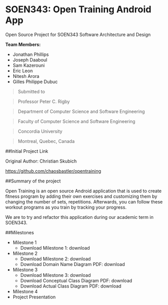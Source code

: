 # SOEN343: Open Training Android App
Open Source Project for SOEN343 Software Architecture and Design


**Team Members:**

* Jonathan Phillips
* Joseph Daaboul
* Sam Kazerouni
* Eric Leon
* Nitesh Arora
* Gilles Philippe Dubuc

> Submitted to

> Professor Peter C. Rigby

> Department of Computer Science and Software Engineering

> Faculty of Computer Science and Software Engineering

> Concordia University

> Montreal, Quebec, Canada

##Initial Project Link

Original Author: Christian Skubich

https://github.com/chaosbastler/opentraining

##Summary of the project

Open Training is an open source Android application that is used to create fitness program by adding their own exercises and customizing them by changing the number of sets, repetitions. Afterwards, you can follow these workout programs as you train by tracking your progress.

We are to try and refactor this application during our academic term in SOEN343.

##Milestones

- Milestone 1
  - Download Milestone 1: download
- Milestone 2
  - Download Milestone 2: download
  - Download Domain Name Diagram PDF: download
- Milestone 3
  - Download Milestone 3: download
  - Download Conceptual Class Diagram PDF: download
  - Download Actual Class Diagram PDF: download
- Milestone 4
- Project Presentation

